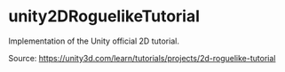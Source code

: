 # unity2DRoguelikeTutorial

Implementation of the Unity official 2D tutorial.

Source: https://unity3d.com/learn/tutorials/projects/2d-roguelike-tutorial
